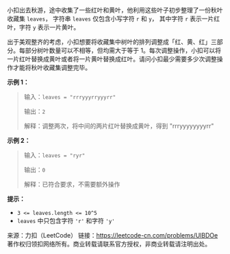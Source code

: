 小扣出去秋游，途中收集了一些红叶和黄叶，他利用这些叶子初步整理了一份秋叶收藏集 ```leaves```， 字符串 ```leaves``` 仅包含小写字符 ```r``` 和 ```y```， 其中字符 ```r``` 表示一片红叶，字符 ```y``` 表示一片黄叶。

出于美观整齐的考虑，小扣想要将收藏集中树叶的排列调整成「红、黄、红」三部分。每部分树叶数量可以不相等，但均需大于等于 1。每次调整操作，小扣可以将一片红叶替换成黄叶或者将一片黄叶替换成红叶。请问小扣最少需要多少次调整操作才能将秋叶收藏集调整完毕。

**示例 1：**

>输入：```leaves = "rrryyyrryyyrr"```
>
>输出：```2```
>
>解释：调整两次，将中间的两片红叶替换成黄叶，得到 "rrryyyyyyyyrr"

**示例 2：**

>输入：```leaves = "ryr"```
>
>输出：```0```
>
>解释：已符合要求，不需要额外操作

**提示：**

* ```3 <= leaves.length <= 10^5```
* ```leaves``` 中只包含字符 ```'r'``` 和字符 ```'y'```

来源：力扣（LeetCode）
链接：https://leetcode-cn.com/problems/UlBDOe
著作权归领扣网络所有。商业转载请联系官方授权，非商业转载请注明出处。
